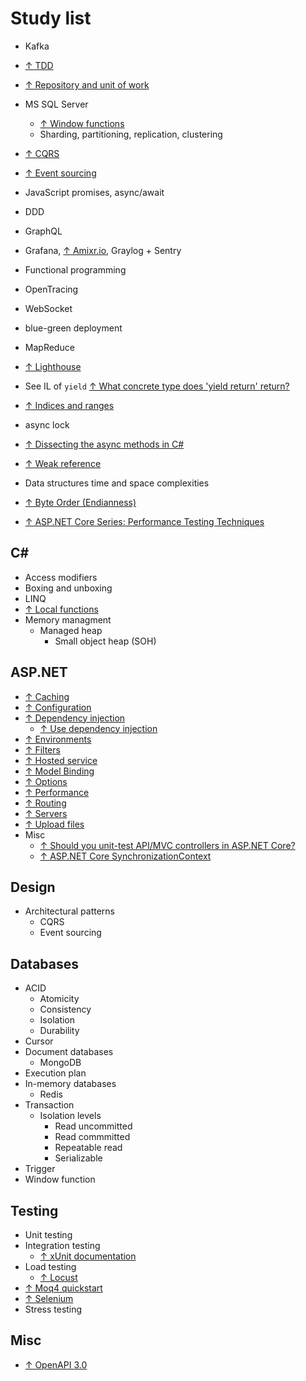 # Study list

* Kafka

* [↑ TDD](https://www.youtube.com/watch?v=a7BvGBT0gFw)

* [↑ Repository and unit of work](https://www.c-sharpcorner.com/article/repository-and-unitofwork-pattern-part-2/)

* MS SQL Server
  * [↑ Window functions](https://docs.microsoft.com/en-us/sql/t-sql/queries/select-over-clause-transact-sql?view=sql-server-ver15)
  * Sharding, partitioning, replication, clustering

* [↑ CQRS](https://www.youtube.com/watch?v=xKKVW94F2bc)

* [↑ Event sourcing](https://microservices.io/patterns/data/event-sourcing.html)

* JavaScript promises, async/await

* DDD

* GraphQL

* Grafana, [↑ Amixr.io](https://amixr.io), Graylog + Sentry

* Functional programming

* OpenTracing

* WebSocket

* blue-green deployment

* MapReduce

* [↑ Lighthouse](https://developers.google.com/web/tools/lighthouse)

* See IL of `yield` [↑ What concrete type does 'yield return' return?](https://stackoverflow.com/questions/3454395/what-concrete-type-does-yield-return-return)

* [↑ Indices and ranges](https://docs.microsoft.com/en-us/dotnet/csharp/whats-new/csharp-8#indices-and-ranges)

* async lock

* [↑ Dissecting the async methods in C#](https://devblogs.microsoft.com/premier-developer/dissecting-the-async-methods-in-c/)

* [↑ Weak reference](https://docs.microsoft.com/en-us/dotnet/api/system.weakreference?view=netcore-3.1)

* Data structures time and space complexities

* [↑ Byte Order (Endianness)](https://www.youtube.com/watch?v=_wk_nZVuY0Q)

* [↑ ASP.NET Core Series: Performance Testing Techniques](https://www.youtube.com/watch?v=jn54CjePzs0)

## C#

* Access modifiers
* Boxing and unboxing
* LINQ
* [↑ Local functions](https://docs.microsoft.com/en-us/dotnet/csharp/programming-guide/classes-and-structs/local-functions)
* Memory managment
  * Managed heap
    * Small object heap (SOH)

## ASP.NET

* [↑ Caching](https://docs.microsoft.com/en-us/aspnet/core/performance/performance-best-practices)
* [↑ Configuration](https://docs.microsoft.com/en-us/aspnet/core/fundamentals/configuration)
* [↑ Dependency injection](https://docs.microsoft.com/en-us/aspnet/core/fundamentals/dependency-injection)
  * [↑ Use dependency injection](https://docs.microsoft.com/en-us/dotnet/core/extensions/dependency-injection-usage)
* [↑ Environments](https://docs.microsoft.com/en-us/aspnet/core/fundamentals/environments)
* [↑ Filters](https://docs.microsoft.com/en-us/aspnet/core/mvc/controllers/filters)
* [↑ Hosted service](https://docs.microsoft.com/en-us/aspnet/core/fundamentals/host/hosted-services)
* [↑ Model Binding](https://docs.microsoft.com/en-us/aspnet/core/mvc/models/model-binding)
* [↑ Options](https://docs.microsoft.com/en-us/aspnet/core/fundamentals/configuration/options)
* [↑ Performance](https://docs.microsoft.com/en-us/aspnet/core/performance/performance-best-practices)
* [↑ Routing](https://docs.microsoft.com/en-us/aspnet/core/fundamentals/routing)
* [↑ Servers](https://docs.microsoft.com/en-us/aspnet/core/fundamentals/servers)
* [↑ Upload files](https://docs.microsoft.com/en-us/aspnet/core/mvc/models/file-uploads)
* Misc
  * [↑ Should you unit-test API/MVC controllers in ASP.NET Core?](https://andrewlock.net/should-you-unit-test-controllers-in-aspnetcore/)
  * [↑ ASP.NET Core SynchronizationContext](https://blog.stephencleary.com/2017/03/aspnetcore-synchronization-context.html)

## Design

* Architectural patterns
  * CQRS
  * Event sourcing

## Databases

* ACID
  * Atomicity
  * Consistency
  * Isolation
  * Durability
* Cursor
* Document databases
  * MongoDB
* Execution plan
* In-memory databases
  * Redis
* Transaction
  * Isolation levels
    * Read uncommitted
    * Read commmitted
    * Repeatable read
    * Serializable
* Trigger
* Window function

## Testing

* Unit testing
* Integration testing
  * [↑ xUnit documentation](https://xunit.net/#documentation)
* Load testing
  * [↑ Locust](https://locust.iohttps://locust.io)
* [↑ Moq4 quickstart](https://github.com/Moq/moq4/wiki/Quickstart)
* [↑ Selenium](https://www.selenium.dev)
* Stress testing

## Misc

* [↑ OpenAPI 3.0](https://swagger.io/blog/news/whats-new-in-openapi-3-0)
